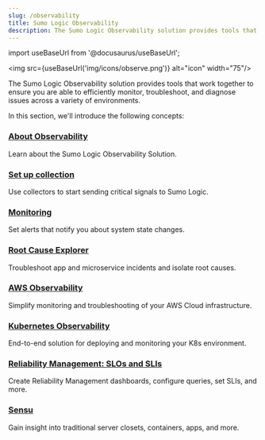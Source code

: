 ```yaml
---
slug: /observability
title: Sumo Logic Observability
description: The Sumo Logic Observability solution provides tools that work together to ensure you are able to efficiently monitor, troubleshoot, and diagnose issues across a variety of environments.
---
```


import useBaseUrl from '@docusaurus/useBaseUrl';

<img src={useBaseUrl('img/icons/observe.png')} alt="icon" width="75"/>

The Sumo Logic Observability solution provides tools that work together to ensure you are able to efficiently monitor, troubleshoot, and diagnose issues across a variety of environments. 

In this section, we'll introduce the following concepts:


<div className="box-wrapper" markdown="1">
<div className="box box1 card">
  <div className="container">
  <h3><a href="/docs/observability/about">About Observability</a></h3>
  <p>Learn about the Sumo Logic Observability Solution.</p>
  </div>
</div>
<div className="box box2 card">
  <div className="container">
  <h3><a href="/docs/observability/set-up-collection">Set up collection</a></h3>
  <p>Use collectors to start sending critical signals to Sumo Logic.</p>
  </div>
</div>
    <div className="box box3 card">
      <div className="container">
      <h3><a href="/docs/observability/monitoring">Monitoring</a></h3>
      <p>Set alerts that notify you about system state changes.</p>
      </div>
    </div>
    <div className="box box4 card">
      <div className="container">
      <h3><a href="/docs/observability/root-cause-explorer">Root Cause Explorer</a></h3>
      <p>Troubleshoot app and microservice incidents and isolate root causes.</p>
      </div>
    </div>
    <div className="box box5 card">
      <div className="container">
      <h3><a href="/docs/observability/aws">AWS Observability</a></h3>
      <p>Simplify monitoring and troubleshooting of your AWS Cloud infrastructure.</p>
      </div>
    </div>
    <div className="box box6 card">
      <div className="container">
      <h3><a href="/docs/observability/kubernetes">Kubernetes Observability</a></h3>
      <p>End-to-end solution for deploying and monitoring your K8s environment.</p>
      </div>
    </div>
    <div className="box box7 card">
      <div className="container">
      <h3><a href="/docs/observability/reliability-management-slo">Reliability Management: SLOs and SLIs</a></h3>
      <p>Create Reliability Management dashboards, configure queries, set SLIs, and more.</p>
      </div>
    </div>
    <div className="box box8 card">
      <div className="container">
      <h3><a href="https://docs.sensu.io/sensu-go/latest/">Sensu</a></h3>
      <p>Gain insight into traditional server closets, containers, apps, and more.</p>
      </div>
    </div>
  </div>
